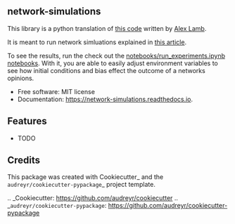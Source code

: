
## network-simulations

This library is a python translation of [this code](https://github.com/alexlamb/groupdecision) written by [Alex Lamb](https://www.alexlamb.com/).

It is meant to run network simluations explained in [this article](https://thetinkerpoint.com/2019/02/11/why-the-world-has-gone-crazy/).

To see the results, run the check out the [notebooks/run_experiments.ipynb notebooks](https://github.com/ntorba/network_simulations/blob/master/notebooks/run_experiments.ipynb). With it, you are able to easily adjust environment variables to see how initial conditions and bias effect the outcome of a networks opinions.


* Free software: MIT license
* Documentation: https://network-simulations.readthedocs.io.


Features
--------

* TODO

Credits
-------

This package was created with Cookiecutter_ and the `audreyr/cookiecutter-pypackage`_ project template.

.. _Cookiecutter: https://github.com/audreyr/cookiecutter
.. _`audreyr/cookiecutter-pypackage`: https://github.com/audreyr/cookiecutter-pypackage
